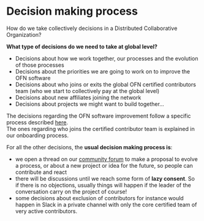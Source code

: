 # Decision making process

How do we take collectively decisions in a Distributed Collaborative Organization?

**What type of decisions do we need to take at global level?**  
- Decisions about how we work together, our processes and the evolution of those processes  
- Decisions about the priorities we are going to work on to improve the OFN software  
- Decisions about who joins or exits the global OFN certified contributors team \(who we start to collectively pay at the global level\)  
- Decisions about new affiliates joining the network  
- Decisions about projects we might want to build together...

The decisions regarding the OFN software improvement follow a specific process described [here](https://ofn-user-guide.gitbook.io/ofn-contributor-guide/~/drafts/-LJOxw66B48qshQ8IeVo/primary/working-on-the-ofn-governance/how-do-we-prioritize-new-developments).  
The ones regarding who joins the certified contributor team is explained in our onboarding process.

For all the other decisions, the **usual decision making process is**:  
- we open a thread on our [community forum](https://community.openfoodnetwork.org/) to make a proposal to evolve a process, or about a new project or idea for the future, so people can contribute and react  
- there will be discussions until we reach some form of **lazy consent**. So if there is no objections, usually things will happen if the leader of the conversation carry on the project of course!  
- some decisions about exclusion of contributors for instance would happen in Slack in a private channel with only the core certified team of very active contributors.

